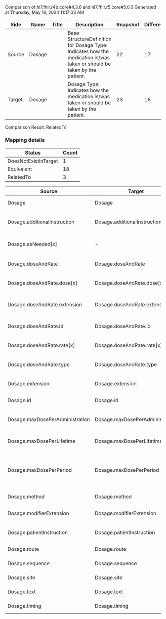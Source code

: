 Comparison of hl7.fhir.r4b.core#4.3.0 and hl7.fhir.r5.core#5.0.0
Generated at Thursday, May 16, 2024 11:17:03 AM

| Side | Name | Title | Description | Snapshot | Differential |
| --- | --- | --- | --- | --- | --- |
| Source | Dosage |  | Base StructureDefinition for Dosage Type: Indicates how the medication is/was taken or should be taken by the patient. | 22 | 17 |
| Target | Dosage |  | Dosage Type: Indicates how the medication is/was taken or should be taken by the patient. | 23 | 18 |


Comparison Result: RelatedTo


### Mapping details

| Status | Count |
| ------ | ----- |
DoesNotExistInTarget | 1 |
Equivalent | 18 |
RelatedTo | 3 |


| Source | Target | Status | Message |
| ------ | ------ | ------ | ------- |
| Dosage | Dosage | Equivalent | R4B `Dosage` maps as Equivalent to R5 `Dosage` |
| Dosage.additionalInstruction | Dosage.additionalInstruction | Equivalent | R4B `Dosage.additionalInstruction` maps as Equivalent to R5 `Dosage.additionalInstruction` |
| Dosage.asNeeded[x] | - | DoesNotExistInTarget | R4B `Dosage.asNeeded[x]` does not appear in the target and has no mapping for `Dosage`. |
| Dosage.doseAndRate | Dosage.doseAndRate | Equivalent | R4B `Dosage.doseAndRate` maps as Equivalent to R5 `Dosage.doseAndRate` |
| Dosage.doseAndRate.dose[x] | Dosage.doseAndRate.dose[x] | Equivalent | R4B `Dosage.doseAndRate.dose[x]` maps as Equivalent to R5 `Dosage.doseAndRate.dose[x]` |
| Dosage.doseAndRate.extension | Dosage.doseAndRate.extension | Equivalent | R4B `Dosage.doseAndRate.extension` maps as Equivalent to R5 `Dosage.doseAndRate.extension` |
| Dosage.doseAndRate.id | Dosage.doseAndRate.id | Equivalent | R4B `Dosage.doseAndRate.id` maps as Equivalent to R5 `Dosage.doseAndRate.id` |
| Dosage.doseAndRate.rate[x] | Dosage.doseAndRate.rate[x] | Equivalent | R4B `Dosage.doseAndRate.rate[x]` maps as Equivalent to R5 `Dosage.doseAndRate.rate[x]` |
| Dosage.doseAndRate.type | Dosage.doseAndRate.type | Equivalent | R4B `Dosage.doseAndRate.type` maps as Equivalent to R5 `Dosage.doseAndRate.type` |
| Dosage.extension | Dosage.extension | Equivalent | R4B `Dosage.extension` maps as Equivalent to R5 `Dosage.extension` |
| Dosage.id | Dosage.id | Equivalent | R4B `Dosage.id` maps as Equivalent to R5 `Dosage.id` |
| Dosage.maxDosePerAdministration | Dosage.maxDosePerAdministration | Equivalent | R4B `Dosage.maxDosePerAdministration` maps as Equivalent to R5 `Dosage.maxDosePerAdministration` |
| Dosage.maxDosePerLifetime | Dosage.maxDosePerLifetime | Equivalent | R4B `Dosage.maxDosePerLifetime` maps as Equivalent to R5 `Dosage.maxDosePerLifetime` |
| Dosage.maxDosePerPeriod | Dosage.maxDosePerPeriod | RelatedTo | R4B `Dosage.maxDosePerPeriod` maps as RelatedTo to R5 `Dosage.maxDosePerPeriod` - maxDosePerPeriod changed from scalar to array (max cardinality from 1 to *) |
| Dosage.method | Dosage.method | Equivalent | R4B `Dosage.method` maps as Equivalent to R5 `Dosage.method` |
| Dosage.modifierExtension | Dosage.modifierExtension | Equivalent | R4B `Dosage.modifierExtension` maps as Equivalent to R5 `Dosage.modifierExtension` |
| Dosage.patientInstruction | Dosage.patientInstruction | Equivalent | R4B `Dosage.patientInstruction` maps as Equivalent to R5 `Dosage.patientInstruction` |
| Dosage.route | Dosage.route | Equivalent | R4B `Dosage.route` maps as Equivalent to R5 `Dosage.route` |
| Dosage.sequence | Dosage.sequence | Equivalent | R4B `Dosage.sequence` maps as Equivalent to R5 `Dosage.sequence` |
| Dosage.site | Dosage.site | Equivalent | R4B `Dosage.site` maps as Equivalent to R5 `Dosage.site` |
| Dosage.text | Dosage.text | Equivalent | R4B `Dosage.text` maps as Equivalent to R5 `Dosage.text` |
| Dosage.timing | Dosage.timing | Equivalent | R4B `Dosage.timing` maps as Equivalent to R5 `Dosage.timing` |


